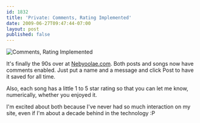 ```yaml
---
id: 1832
title: 'Private: Comments, Rating Implemented'
date: 2009-06-27T09:47:44-07:00
layout: post
published: false
---
```

<img src='http://nebyoolae.com/img/blog/happy.png' alt='Comments, Rating Implemented' />

It's finally the 90s over at [Nebyoolae.com](http://nebyoolae.com). Both posts and songs now have comments enabled. Just put a name and a message and click Post to have it saved for all time.

Also, each song has a little 1 to 5 star rating so that you can let me know, numerically, whether you enjoyed it.

I'm excited about both because I've never had so much interaction on my site, even if I'm about a decade behind in the technology :P

<!--more-->
